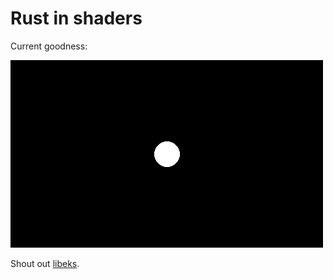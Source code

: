 Rust in shaders
===============

Current goodness:

![wow such goodness](https://github.com/kangp3/oakland_raders/blob/main/image.png?raw=true)

Shout out [libeks](https://github.com/libeks/).
